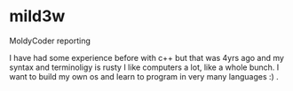 # mild3w



MoldyCoder reporting

I have had some experience before with c++ but that was 4yrs ago and my syntax and terminoligy is rusty
I like computers a lot, like a whole bunch. I want to build my own os and learn to program in very many languages :) .
